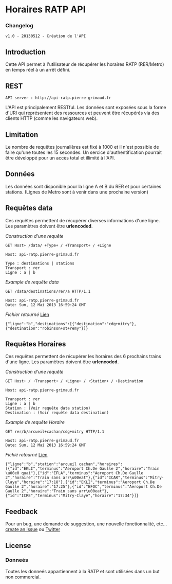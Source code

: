 # Horaires RATP API

### Changelog

    v1.0 - 20130512 - Création de l'API

## Introduction 

Cette API permet à l'utilisateur de récupérer les horaires RATP (RER/Metro) en temps réel à un arrêt défini.

## REST

    API server : http://api-ratp.pierre-grimaud.fr

L'API est principalement RESTful. Les données sont exposées sous la forme d'URI qui représentent des ressources et peuvent être récupérés via des clients HTTP (comme les navigateurs web).

## Limitation

Le nombre de requêtes journalières est fixé à 1000 et il n'est possible de faire qu'une toutes les 15 secondes. Un sercice d'authentification pourrait être développé pour un accès total et illimité à l'API.

## Données

Les données sont disponible pour la ligne A et B du RER et pour certaines stations. (Lignes de Metro sont à venir dans une prochaine version)

## Requêtes data

Ces requêtes permettent de récupérer diverses informations d'une ligne. Les paramètres doivent être **urlencoded**.

*Construction d'une requête*

    GET Host+ /data/ +Type+ / +Transport+ / +Ligne
    
    Host: api-ratp.pierre-grimaud.fr
    
    Type : destinations | stations
    Transport : rer
    Ligne : a | b

*Example de requête data* 

    GET /data/destinations/rer/a HTTP/1.1
    
    Host: api-ratp.pierre-grimaud.fr
    Date: Sun, 12 Mai 2013 16:59:24 GMT

*Fichier retourné* [Lien](https://github.com/pgrimaud/horaires-ratp-api/blob/master/exemples/data.json)

    {"ligne":"b","destinations":[{"destination":"cdg+mitry"},{"destination":"robinson+st+remy"}]}
    
## Requêtes Horaires

Ces requêtes permettent de récupérer les horaires des 6 prochains trains d'une ligne. Les paramètres doivent être **urlencoded**.

*Construction d'une requête*

    GET Host+ / +Transport+ / +Ligne+ / +Station+ / +Destination
    
    Host: api-ratp.pierre-grimaud.fr
    
    Transport : rer
    Ligne : a | b
    Station : (Voir requête data station)
    Destination : (Voir requête data destination)

*Example de requête Horaire*

    GET rer/b/arcueil+cachan/cdg+mitry HTTP/1.1
    
    Host: api-ratp.pierre-grimaud.fr
    Date: Sun, 12 Mai 2013 16:59:24 GMT

*Fichié retourné* [Lien](https://github.com/pgrimaud/horaires-ratp-api/blob/master/exemples/horaires.json)

    {"ligne":"b","station":"arcueil cachan","horaires":[{"id":"EKLI","terminus":"Aeroport Ch.De Gaulle 2","horaire":"Train \u00e0 quai"},{"id":"EFLA","terminus":"Aeroport Ch.De Gaulle 2","horaire":"Train sans arr\u00eat"},{"id":"ICAR","terminus":"Mitry-Claye","horaire":"17:18"},{"id":"EKLI","terminus":"Aeroport Ch.De Gaulle 2","horaire":"17:25"},{"id":"EFOC","terminus":"Aeroport Ch.De Gaulle 2","horaire":"Train sans arr\u00eat"},{"id":"ICRE","terminus":"Mitry-Claye","horaire":"17:34"}]}
    
## Feedback

Pour un bug, une demande de suggestion, une nouvelle fonctionnalité, etc... [create an issue](https://github.com/pgrimaud/horaires-ratp-api/issues) ou [Twitter](http://twitter.com/nilzenx)

## License

### Donneés

Toutes les donneés appartiennent à la RATP et sont utilisées dans un but non commercial.
